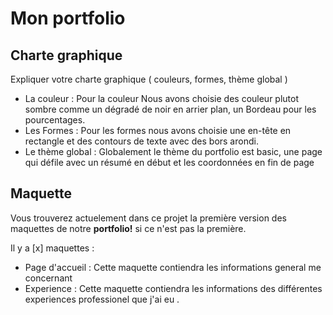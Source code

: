 # Mon portfolio

## Charte graphique

Expliquer votre charte graphique ( couleurs, formes, thème global ) 
- La couleur : Pour la couleur Nous avons choisie des couleur plutot sombre comme un dégradé de noir en arrier plan, un Bordeau pour les pourcentages.
- Les Formes : Pour les formes nous avons choisie une en-tête en rectangle et des contours de texte avec des bors arondi.
- Le thème global : Globalement le thème du portfolio est basic, une page qui défile avec un résumé en début et les coordonnées en fin de page 

## Maquette

Vous trouverez actuelement dans ce projet la première version des maquettes de notre **portfolio!**
si ce n'est pas la première.

Il y a [x] maquettes : 
- Page d'accueil : Cette maquette contiendra les informations general me concernant
- Experience : Cette maquette contiendra les informations des différentes experiences professionel que j'ai eu .


